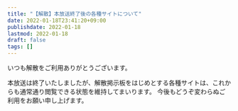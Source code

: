 ```yaml
---
title: "【解散】本放送終了後の各種サイトについて"
date: 2022-01-18T23:41:20+09:00
publishdate: 2022-01-18
lastmod: 2022-01-18
draft: false
tags: []
---
```


いつも解散をご利用ありがとうございます。

本放送は終了いたしましたが、解散掲示板をはじめとする各種サイトは、これからも通常通り閲覧できる状態を維持してまいります。
今後もどうぞ変わらぬご利用をお願い申し上げます。

